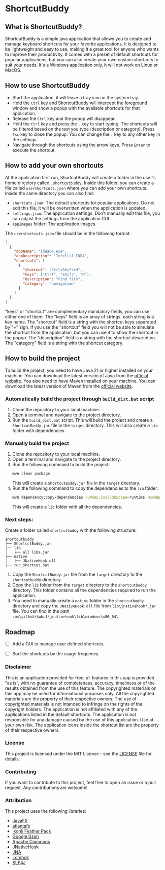 # ShortcutBuddy

## What is ShortcutBuddy?
ShortcutBuddy is a simple java application that allows you to create and manage keyboard shortcuts for your favorite applications. It is designed to be lightweight and easy to use, making it a great tool for anyone who wants to improve their productivity.
It comes with a preset of default shortcuts for popular applications, but you can also create your own custom shortcuts to suit your needs.
It's a Windows application only, it will not work on Linux or MacOS.

## How to use ShortcutBuddy
- Start the application, it will leave a tray icon in the system tray.
- Hold the `Ctrl` key and ShortcutBuddy will intercept the foreground window and show a popup with the available shortcuts for that application.
- Release the `Ctrl` key and the popup will disappear.
- Hold the `Ctrl` key and press the `.` key to start typing. The shortcuts will be filtered based on the text you type (description or category). Press `Esc` key to close the popup. You can change the `.` key to any other key in the settings.
- Navigate through the shortcuts using the arrow keys. Press `Enter` to execute the shortcut.

## How to add your own shortcuts
At the application first run, ShortcutBuddy will create a folder in the user's home directory called `.shortcutbuddy`. Inside this folder, you can create a file called `usershortcuts.json` where you can add your own shortcuts.
Inside the same directory you can also find:
- `shortcuts.json`: The default shortcuts for popular applications. Do not edit this file, it will be overwritten when the application is updated.
- `settings.json`: The application settings. Don't manually edit this file, you can adjust the settings from the application GUI.
- `appimages` folder: The application images.

The `usershortcuts.json` file should be in the following format:
```json
[
  {
    "appName": "idea64.exe",
    "appDescription": "IntelliJ IDEA",
    "shortcuts": [
      {
        "shortcut": "Ctrl+Shift+N",
        "keys": ["Ctrl", "Shift", "N"],
        "description": "Find file",
        "category": "navigation"
      }
    ]
  }
]
```
"keys" or "shortcut" are complementary mandatory fields, you can use either one of them. The "keys" field is an array of strings, each string is a key name. The "shortcut" field is a string with the shortcut keys separated by "+" sign.
If you use the "shortcut" field you will not be able to simulate the shortcut from the application, but you can use it to show the shortcut in the popup.
The "description" field is a string with the shortcut description.
The "category" field is a string with the shortcut category.


## How to build the project
To build the project, you need to have Java 21 or higher installed on your machine. You can download the latest version of Java from the [official website](https://www.oracle.com/java/technologies/javase-jdk21-downloads.html).
You also need to have Maven installed on your machine. You can download the latest version of Maven from the [official website](https://maven.apache.org/download.cgi).

### Automatically build the project through `build_dist.bat` script
1. Clone the repository to your local machine.
2. Open a terminal and navigate to the project directory.
3. Run the `build_dist.bat` script. This will build the project and create a `ShortcutBuddy.jar` file in the `target` directory. This will also create a `lib` folder with dependencies.

### Manually build the project
1. Clone the repository to your local machine.
2. Open a terminal and navigate to the project directory.
3. Run the following command to build the project:
   ```bash
   mvn clean package
   ```
   This will create a `ShortcutBuddy.jar` file in the `target` directory.
4. Run the following command to copy the dependencies to the `lib` folder:
   ```bash
   mvn dependency:copy-dependencies -Dmdep.includeScope=runtime -Dmdep.excludeScope=test -DoutputDirectory=target/libs
   ```
   This will create a `lib` folder with all the dependencies.

### Next steps:
Create a folder called `shortcutbuddy` with the following structure:
```
shortcutbuddy
├── ShortcutBuddy.jar
├── lib
│   ├── all libs.jar
├── native
│   ├── JNativeHook.dll
├── run_shortcut.bat
```
1. Copy the `ShortcutBuddy.jar` file from the `target` directory to the `shortcutbuddy` directory.
2. Copy the `lib` folder from the `target` directory to the `shortcutbuddy` directory. This folder contains all the dependencies required to run the application.
3. You need to manually create a `native` folder in the `shortcutbuddy` directory and copy the `JNativeHook.dll` file from `lib\jnativehook*.jar` file. You can find in the path `com\github\kwhat\jnativehook\lib\windows\x86_64\`

## Roadmap
- [ ] Add a GUI to manage user defined shortcuts.
- [ ] Sort the shortcuts by the usage frequency.


### Disclaimer
This is an application provided for free, all features in this app is provided "as is", with no guarantee of completeness, accuracy, timeliness or of the results obtained from the use of this feature.
The copyrighted materials on this app may be used for informational purposes only. All the copyrighted materials are the property of their respective owners. The use of copyrighted materials is not intended to infringe on the rights of the copyright holders.
The application is not affiliated with any of the applications listed in the default shortcuts. The application is not responsible for any damage caused by the use of this application. Use at your own risk.
The application icons inside the shortcut list are the property of their respective owners.

### License
This project is licensed under the MIT License - see the [LICENSE](LICENSE) file for details.

### Contributing
If you want to contribute to this project, feel free to open an issue or a pull request. Any contributions are welcome!

### Attribution
This project uses the following libraries:
- [JavaFX](https://openjfx.io/)
- [atlantafx](https://github.com/mkpaz/atlantafx)
- [Ikonli Feather Pack](https://kordamp.org/ikonli/)
- [Google Gson](https://github.com/google/gson)
- [Apache Commons](https://commons.apache.org/)
- [JNativeHook](https://github.com/kwhat/jnativehook)
- [JNA](https://github.com/java-native-access/jna)
- [Lombok](https://projectlombok.org/)
- [SLF4J](http://www.slf4j.org/)